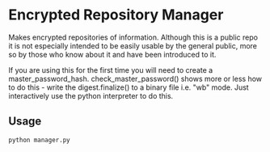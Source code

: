 # Encrypted Repository Manager

Makes encrypted repositories of information.
Although this is a public repo it is not especially intended to be easily usable by the general public,
more so by those who know about it and have been introduced to it.

If you are using this for the first time you will need to create a master_password_hash. check_master_password()
shows more or less how to do this - write the digest.finalize() to a binary file i.e. "wb" mode. Just interactively use the python interpreter to do this.

## Usage

```sh
python manager.py
```